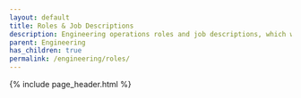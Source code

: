 ```yaml
---
layout: default
title: Roles & Job Descriptions
description: Engineering operations roles and job descriptions, which we consider necessary for getting things done
parent: Engineering
has_children: true
permalink: /engineering/roles/
---
```


{% include page_header.html %}
